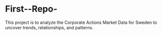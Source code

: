 # First--Repo-
This project is to analyze the Corporate Actions Market Data for Sweden to uncover trends, relationships, and patterns.
